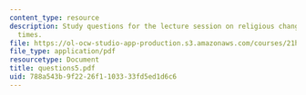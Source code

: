 ```yaml
---
content_type: resource
description: Study questions for the lecture session on religious change in Roman
  times.
file: https://ol-ocw-studio-app-production.s3.amazonaws.com/courses/21h-914-jewish-history-from-biblical-to-modern-times-fall-2007/788a543b9f2226f1103333fd5ed1d6c6_questions5.pdf
file_type: application/pdf
resourcetype: Document
title: questions5.pdf
uid: 788a543b-9f22-26f1-1033-33fd5ed1d6c6
---
```

